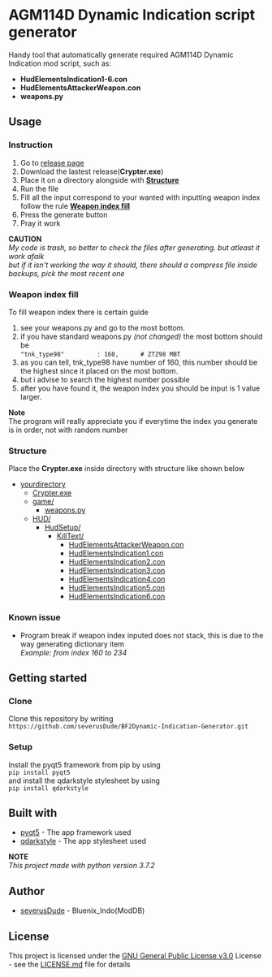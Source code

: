 # AGM114D Dynamic Indication script generator

Handy tool that automatically generate required AGM114D Dynamic Indication mod script, such as:
* **HudElementsIndication1-6.con**
* **HudElementsAttackerWeapon.con**
* **weapons.py**
 
## Usage
### Instruction
1. Go to [release page](https://github.com/severusDude/BF2Dynamic-Indication-Generator/releases)
2. Download the lastest release(**Crypter.exe**)
3. Place it on a directory alongside with [**Structure**](https://github.com/severusDude/BF2Dynamic-Indication-Generator#structure)
4. Run the file
5. Fill all the input correspond to your wanted with inputting weapon index follow the rule [**Weapon index fill**](https://github.com/severusDude/BF2Dynamic-Indication-Generator#weapon-index-fill)
6. Press the generate button
7. Pray it work

**CAUTION**\
*My code is trash, so better to check the files after generating. but atleast it work afaik*\
*but if it isn't working the way it should, there should a compress file inside backups, pick the most recent one*
### Weapon index fill
To fill weapon index there is certain guide
1. see your weapons.py and go to the most bottom.
2. if you have standard weapons.py *(not changed)* the most bottom should be\
   `"tnk_type98"         : 160,		 # ZTZ98 MBT`
3. as you can tell, tnk_type98 have number of 160, this number should be the highest since it placed on the most bottom.
4. but i advise to search the highest number possible
5. after you have found it, the weapon index you should be input is 1 value larger.
   
**Note**\
The program will really appreciate you if everytime the index you generate is in order, not with random number

### Structure
Place the **Crypter.exe** inside directory with structure like shown below

* [yourdirectory]()
  * [Crypter.exe]()
  * [game/]()
    * [weapons.py]()
  * [HUD/]()
    * [HudSetup/]()
      * [KillText/]()
        * [HudElementsAttackerWeapon.con]()
        * [HudElementsIndication1.con]()
        * [HudElementsIndication2.con]()
        * [HudElementsIndication3.con]()
        * [HudElementsIndication4.con]()
        * [HudElementsIndication5.con]()
        * [HudElementsIndication6.con]()

### Known issue
* Program break if weapon index inputed does not stack, this is due to the way generating dictionary item\
  *Example: from index 160 to 234*



## Getting started

### Clone
Clone this repository by writing
`https://github.com/severusDude/BF2Dynamic-Indication-Generator.git`

### Setup
Install the pyqt5 framework from pip by using\
`pip install pyqt5`\
and install the qdarkstyle stylesheet by using\
`pip install qdarkstyle`

## Built with
* [pyqt5](https://pypi.org/project/PyQt5/) - The app framework used
* [qdarkstyle](https://pypi.org/project/QDarkStyle/) - The app stylesheet used

**NOTE**  
*This project made with python version 3.7.2*

## Author
* [severusDude](https://github.com/severusDude) - Bluenix_Indo(ModDB)

## License
This project is licensed under the [GNU General Public License v3.0](https://www.gnu.org/licenses/gpl-3.0.en.html) License - see the [LICENSE.md](https://github.com/severusDude/BF2Dynamic-Indication-Generator/blob/master/LICENSE) file for details

